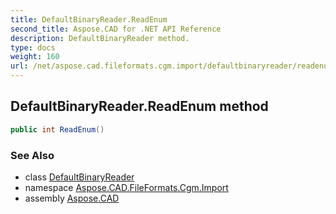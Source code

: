 ```yaml
---
title: DefaultBinaryReader.ReadEnum
second_title: Aspose.CAD for .NET API Reference
description: DefaultBinaryReader method. 
type: docs
weight: 160
url: /net/aspose.cad.fileformats.cgm.import/defaultbinaryreader/readenum/
---
```

## DefaultBinaryReader.ReadEnum method

```csharp
public int ReadEnum()
```

### See Also

* class [DefaultBinaryReader](../)
* namespace [Aspose.CAD.FileFormats.Cgm.Import](../../../aspose.cad.fileformats.cgm.import/)
* assembly [Aspose.CAD](../../../)


